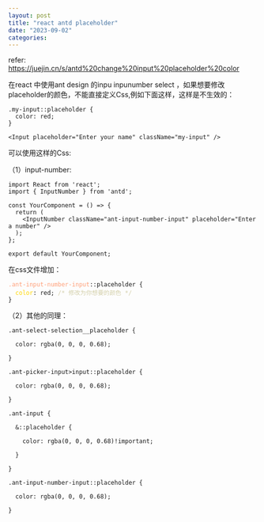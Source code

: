 ```yaml
---
layout: post
title: "react antd placeholder"
date: "2023-09-02"
categories: 
---
```

<p>refer: <a href="https://juejin.cn/s/antd%20change%20input%20placeholder%20color">https://juejin.cn/s/antd%20change%20input%20placeholder%20color</a></p>

<p>在react 中使用ant design 的inpu inpunumber select ，如果想要修改 placeholder的颜色，不能直接定义Css,例如下面这样，这样是不生效的：</p>

<pre>
<code>.my-input::placeholder {
  color: red;
}

&lt;Input placeholder=&quot;Enter your name&quot; className=&quot;my-input&quot; /&gt;
</code></pre>

<p>可以使用这样的Css:</p>

<p>（1）input-number:</p>

<pre>
<code>import React from &#39;react&#39;;
import { InputNumber } from &#39;antd&#39;;

const YourComponent = () =&gt; {
  return (
    &lt;InputNumber className=&quot;ant-input-number-input&quot; placeholder=&quot;Enter a number&quot; /&gt;
  );
};

export default YourComponent;</code></pre>

<p>在css文件增加：</p>

<pre>
<code><span style="color:#ffa07a">.ant-input-number-input</span>::placeholder {
  <span style="color:#ffd700">color</span>: red; <span style="color:#d4d0ab">/* 修改为你想要的颜色 */</span>
}</code></pre>

<p>（2）其他的同理：</p>

<pre>
<code>.ant-select-selection__placeholder {

&nbsp; color: rgba(0, 0, 0, 0.68);

}

.ant-picker-input&gt;input::placeholder {

&nbsp; color: rgba(0, 0, 0, 0.68);

}

.ant-input {

&nbsp; &amp;::placeholder {

&nbsp;&nbsp;&nbsp; color: rgba(0, 0, 0, 0.68)!important;

&nbsp; }

}

.ant-input-number-input::placeholder {

&nbsp; color: rgba(0, 0, 0, 0.68);

}</code></pre>

